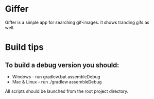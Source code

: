 # Giffer
Giffer is a simple app for searching gif-images. It shows tranding gifs as well.
# Build tips
## To build a debug version you should:
- Windows - run gradlew.bat assembleDebug 
- Mac & Linux - run ./gradlew assembleDebug 

All scripts should be launched from the root project directory.
